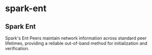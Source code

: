 # spark-ent

## Spark Ent

Spark's Ent Peers maintain network information across standard peer lifetimes, providing a reliable out-of-band method for initialization and verification.
